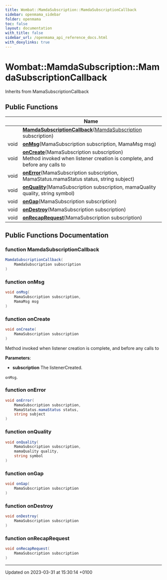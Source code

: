 ```yaml
---
title: Wombat::MamdaSubscription::MamdaSubscriptionCallback
sidebar: openmama_sidebar
folder: openmama
toc: false
layout: documentation
with_title: false
sidebar_url: /openmama_api_reference_docs.html
with_doxylinks: true
---
```


# Wombat::MamdaSubscription::MamdaSubscriptionCallback





Inherits from MamaSubscriptionCallback

## Public Functions

|                | Name           |
| -------------- | -------------- |
| | **[MamdaSubscriptionCallback](classWombat_1_1MamdaSubscription_1_1MamdaSubscriptionCallback.html#function-mamdasubscriptioncallback)**([MamdaSubscription](classWombat_1_1MamdaSubscription.html) subscription) |
| void | **[onMsg](classWombat_1_1MamdaSubscription_1_1MamdaSubscriptionCallback.html#function-onmsg)**(MamaSubscription subscription, MamaMsg msg) |
| void | **[onCreate](classWombat_1_1MamdaSubscription_1_1MamdaSubscriptionCallback.html#function-oncreate)**(MamaSubscription subscription)<br>Method invoked when listener creation is complete, and before any calls to  |
| void | **[onError](classWombat_1_1MamdaSubscription_1_1MamdaSubscriptionCallback.html#function-onerror)**(MamaSubscription subscription, MamaStatus.mamaStatus status, string subject) |
| void | **[onQuality](classWombat_1_1MamdaSubscription_1_1MamdaSubscriptionCallback.html#function-onquality)**(MamaSubscription subscription, mamaQuality quality, string symbol) |
| void | **[onGap](classWombat_1_1MamdaSubscription_1_1MamdaSubscriptionCallback.html#function-ongap)**(MamaSubscription subscription) |
| void | **[onDestroy](classWombat_1_1MamdaSubscription_1_1MamdaSubscriptionCallback.html#function-ondestroy)**(MamaSubscription subscription) |
| void | **[onRecapRequest](classWombat_1_1MamdaSubscription_1_1MamdaSubscriptionCallback.html#function-onrecaprequest)**(MamaSubscription subscription) |

## Public Functions Documentation

### function MamdaSubscriptionCallback

```csharp
MamdaSubscriptionCallback(
    MamdaSubscription subscription
)
```


### function onMsg

```csharp
void onMsg(
    MamaSubscription subscription,
    MamaMsg msg
)
```


### function onCreate

```csharp
void onCreate(
    MamaSubscription subscription
)
```

Method invoked when listener creation is complete, and before any calls to 

**Parameters**: 

  * **subscription** The listenerCreated.


`onMsg`.


### function onError

```csharp
void onError(
    MamaSubscription subscription,
    MamaStatus.mamaStatus status,
    string subject
)
```


### function onQuality

```csharp
void onQuality(
    MamaSubscription subscription,
    mamaQuality quality,
    string symbol
)
```


### function onGap

```csharp
void onGap(
    MamaSubscription subscription
)
```


### function onDestroy

```csharp
void onDestroy(
    MamaSubscription subscription
)
```


### function onRecapRequest

```csharp
void onRecapRequest(
    MamaSubscription subscription
)
```


-------------------------------

Updated on 2023-03-31 at 15:30:14 +0100